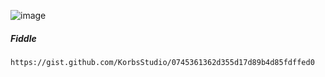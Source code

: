 ![image](https://i.imgur.com/qYUhs04.png)

##### Fiddle
```
https://gist.github.com/KorbsStudio/0745361362d355d17d89b4d85fdffed0
```